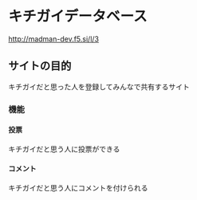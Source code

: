 # キチガイデータベース

http://madman-dev.f5.si/l/3


## サイトの目的

キチガイだと思った人を登録してみんなで共有するサイト

### 機能

#### 投票

キチガイだと思う人に投票ができる

#### コメント

キチガイだと思う人にコメントを付けられる

